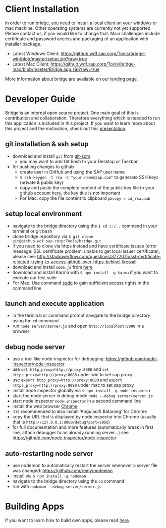 ﻿Client Installation
===============
In order to run bridge, you need to install a local client on your windows or mac machine. Other operating systems are currently not yet supported. Please contact us, if you would like to change that. Main challenges include certificate and password access and packaging of an application with installer package.
* Latest Windows Client: https://github.wdf.sap.corp/Tools/bridge-win/blob/master/setup.zip?raw=true
* Latest Mac Client: https://github.wdf.sap.corp/Tools/bridge-mac/blob/master/Bridge.app.zip?raw=true

More information about bridge are available on our [landing page](https://go.sap.corp/bridge).

Developer Guide
===============
Bridge is an internal open source project. One main goal of this is contribution and collaboration. Therefore everything which is needed to run this application is included in this project. If you want to learn more about this project and the motivation, check out this [presentation](https://github.wdf.sap.corp/pages/Tools/bridge/presentation/).

## git installation & ssh setup
* download and install `git` from [git-scm](http://git-scm.com/downloads)
  * you may want to add Git Bash to your Desktop or Taskbar
* for pushing changes to github
  * create user in GitHub and using the SAP user name
  * `$ ssh-keygen -t rsa -C "your.name@sap.com"` to generate SSH keys (private & public key)
  * copy and paste the complete content of the public key file to your github account [here](https://github.wdf.sap.corp/settings/ssh), the key title is not important
  * For Mac: copy the file content to clipboard `pbcopy < id_rsa.pub`

## setup local environment
* navigate to the bridge directory using the `$ cd c:/..` command in your terminal or git bash
* clone bridge repository via `$ git clone git@github.wdf.sap.corp:Tools/bridge.git`
* if you need to clone via https instead and have certificate issues (error message: SSL certificate problem: unable to get local issuer certificate), please see: http://stackoverflow.com/questions/3777075/ssl-certificate-rejected-trying-to-access-github-over-https-behind-firewall
* download and install `node.js` from [here](http://nodejs.org/)
* download and install Karma with `$ npm install -g karma` if you want to execute our test suite
* For Mac: Use command [sudo](http://xkcd.com/149/) to gain sufficient access rights in the command line

## launch and execute application
* in the terminal or command prompt navigate to the bridge directory using the `cd` command
* run `node server/server.js` and open `http://localhost:8000` in a browser

## debug node server
* use a tool like node-inspector for debugging: https://github.com/node-inspector/node-inspector
* use `set http_proxy=http://proxy:8080` and `set https_proxy=http://proxy:8080` under win to set sap proxy
* use `export http_proxy=http://proxy:8080` and `export https_proxy=http://proxy:8080` under mac to set sap proxy 
* install node inspector globally via `$ npm install -g node-inspector`
* start the node server in debug mode `node --debug server/server.js`
* start node inspector `node-inspector` in a second command line
* install the web browser [Chrome](https://www.google.com/intl/de/chrome/)
* it is recommended to also install 'AngularJS Batarang' for Chrome
* copy the URL that is displayed by node inspector into Chrome (usually that is `http://127.0.0.1:8080/debug?port=5858`)
* for full documentation and more features (automatically break in first line, attach debugger to an already running server...) see https://github.com/node-inspector/node-inspector

## auto-restarting node server
* use nodemon to automatically restart the server whenever a server file was changed: https://github.com/remy/nodemon
* install via `$ npm install -g nodemon`
* navigate to the bridge directory using the `cd` command
* run with `nodemon --debug server/server.js`

Building Apps
===============
If you want to learn how to build own apps, please read [here](BUILDING_APPS.md).


